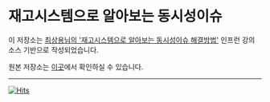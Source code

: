 # 재고시스템으로 알아보는 동시성이슈

이 저장소는 [최상용님의 '재고시스템으로 알아보는 동시성이슈 해결방법'](https://www.inflearn.com/course/%EB%8F%99%EC%8B%9C%EC%84%B1%EC%9D%B4%EC%8A%88-%EC%9E%AC%EA%B3%A0%EC%8B%9C%EC%8A%A4%ED%85%9C) 인프런 강의 소스 기반으로 작성되었습니다.

원본 저장소는 [이곳](https://github.com/sangyongchoi/stock-example/blob/main/README.md)에서 확인하실 수 있습니다.


---

[![Hits](https://hits.seeyoufarm.com/api/count/incr/badge.svg?url=https%3A%2F%2Fgithub.com%2Fku-kim%2Fstock-example&count_bg=%2379C83D&title_bg=%23555555&icon=&icon_color=%23E7E7E7&title=hits&edge_flat=false)](https://hits.seeyoufarm.com)
